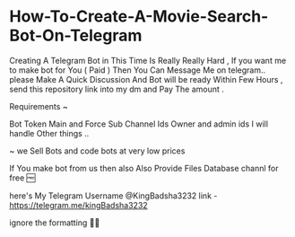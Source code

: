 # How-To-Create-A-Movie-Search-Bot-On-Telegram

Creating A Telegram Bot in This Time Is Really Really Hard , 
If you want me to make bot for You ( Paid ) Then You Can Message Me on telegram.. 
please Make A Quick Discussion And Bot will be ready Within Few Hours , 
send this repository link into my dm and Pay The amount .

Requirements ~ 

Bot Token 
Main and Force Sub Channel Ids 
Owner and admin ids 
I will handle Other things ..

~ 
we Sell Bots and code bots at very low prices 

If You make bot from us then also Also Provide Files Database channl for free 🆓

here's My Telegram Username @KingBadsha3232 
link - https://telegram.me/kingBadsha3232 



ignore the formatting 😮‍💨
